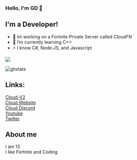 ### Hello, I'm GD 👋

## I'm a Developer!

- 🔭 im working on a Fortnite Private Server called *CloudFN*
- 🌱 I’m currently learning C++
- ⚡ I know C#, Node.JS, and Javascript

![](https://cdn.discordapp.com/attachments/835302046592270446/842765465575096340/Free-Cloud-Wallpapers.jpg?width=50&height=50)

![ghstats](https://github-readme-stats.vercel.app/api?username=GDBOI101&theme=dark&show_icons=true)
## Links:
[Cloud-V2](https://github.com/GDBOI101/Cloud-V2)
<br>
[Cloud Website](https://cloudfn.dev)
<br>
[Cloud Discord](https://discord.gg/MfXNpTg4EV)
<br>
[Youtube](https://www.youtube.com/channel/UCbI0is0OOW7u1Zc0_9-Mpkg)
<br>
[Twitter](https://twitter.com/GD_Studios101)
<br>

## About me

I am 13
<br>
I like Fortnite and Coding
<br>

